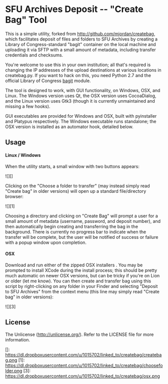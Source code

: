 # SFU Archives Deposit -- "Create Bag" Tool

This is a simple utility, forked from http://github.com/mjordan/createbag, which facilitates deposit of files and folders to SFU Archives by creating a Library of Congress-standard "bagit" container on the local machine and uploading it via SFTP with a small amount of metadata, including transfer credentials and checksums.

You're welcome to use this in your own institution; all that's required is changing the IP addresses of the upload destinations at various locations in createbag.py. If you want to hack on this, you need Python 2.7 and the official Library of Congress [bagit][] module.

The tool is designed to work, with GUI functionality, on Windows, OSX, and Linux. The Windows version uses Qt, the OSX version uses CocoaDialog, and the Linux version uses Gtk3 (though it is currently unmaintained and missing a few hooks).

GUI executables are provided for Windows and OSX, built with pyinstaller and Platypus respectively. The Windows executable runs standalone; the OSX version is installed as an automator hook, detailed below.


## Usage

#### Linux / Windows

When the utility starts, a small window with two buttons appears:

![][]

Clicking on the "Choose a folder to transfer" (may instead simply read "Create bag" in older versions) will open up a standard file/directory browser:

![][1]

Choosing a directory and clicking on "Create Bag" will prompt a user for a small amount of metadata (username, password, and deposit number), and then automatically begin creating and transferring the bag in the background. There is currently no progress bar to indicate when the transfer will be complete, but the user will be notified of success or failure with a popup window upon completion.


#### OSX

Download and run either of the zipped OSX installers . You may be prompted to install XCode during the install process; this should be pretty much automatic on newer OSX versions, but can be tricky if you're on Lion or older (let me know). You can then create and transfer bag using this script by right-clicking on any folder in your Finder and selecting "Deposit to SFU Archives" from the context menu (this line may simply read "Create bag" in older versions):

![][3]


## License

The Unlicense (http://unlicense.org/). Refer to the LICENSE file for
more information.

  [bagit]: https://github.com/LibraryOfCongress/bagit-python
  []: https://dl.dropboxusercontent.com/u/1015702/linked_to/createbag/createbag.png
  [1]: https://dl.dropboxusercontent.com/u/1015702/linked_to/createbag/choosefolder.png
  [3]: https://dl.dropboxusercontent.com/u/1015702/linked_to/createbag/osx.png
